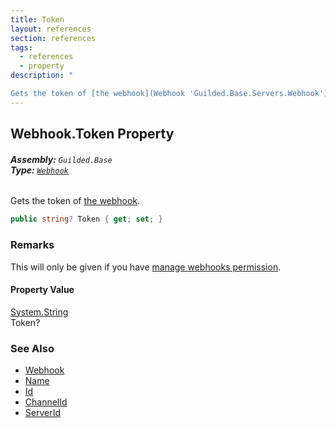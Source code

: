 ```yaml
---
title: Token
layout: references
section: references
tags:
  - references
  - property
description: "

Gets the token of [the webhook](Webhook 'Guilded.Base.Servers.Webhook')."
---
```


## Webhook.Token Property
###### **Assembly:** `Guilded.Base`<br/>**Type:** [`Webhook`](Webhook 'Guilded.Base.Servers.Webhook')

Gets the token of [the webhook](Webhook 'Guilded.Base.Servers.Webhook').

```csharp
public string? Token { get; set; }
```

### Remarks
  
This will only be given if you have [manage webhooks permission](GeneralPermissions#Guilded.Base.Permissions.GeneralPermissions.ManageWebhooks 'Guilded.Base.Permissions.GeneralPermissions.ManageWebhooks').

#### Property Value
[System.String](https://docs.microsoft.com/en-us/dotnet/api/System.String 'System.String')  
Token?

### See Also
- [Webhook](Webhook 'Guilded.Base.Servers.Webhook')
- [Name](Webhook.Name 'Guilded.Base.Servers.Webhook.Name')
- [Id](Webhook.Id 'Guilded.Base.Servers.Webhook.Id')
- [ChannelId](Webhook.ChannelId 'Guilded.Base.Servers.Webhook.ChannelId')
- [ServerId](Webhook.ServerId 'Guilded.Base.Servers.Webhook.ServerId')